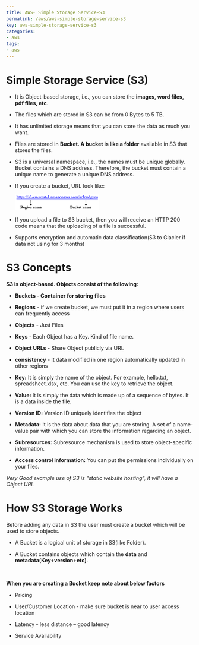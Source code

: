 ```yaml
---
title: AWS- Simple Storage Service-S3
permalink: /aws/aws-simple-storage-service-s3
key: aws-simple-storage-service-s3
categories:
- aws
tags:
- aws
---
```




Simple Storage Service (S3) 
============================

-   It is Object-based storage, i.e., you can store the **images, word files, pdf
    files, etc**.

-   The files which are stored in S3 can be from 0 Bytes to 5 TB.

-   It has unlimited storage means that you can store the data as much you want.

-   Files are stored in **Bucket. A bucket is like a folder** available in S3 that
    stores the files.

-   S3 is a universal namespace, i.e., the names must be unique globally. Bucket
    contains a DNS address. Therefore, the bucket must contain a unique name to
    generate a unique DNS address.

-   If you create a bucket, URL look like:

    ![AWS S3](media/c3458b2092a361b3de1c4d1c6a8356e9.png)

-   If you upload a file to S3 bucket, then you will receive an HTTP 200 code
    means that the uploading of a file is successful.

-   Supports encryption and automatic data classification(S3 to Glacier if data
    not using for 3 months)

# S3 Concepts

**S3 is object-based. Objects consist of the following:**

-   **Buckets - Container for storing files**

-   **Regions** - if we create bucket, we must put it in a region where users
    can frequently access

-   **Objects** - Just Files

-   **Keys** - Each Object has a Key. Kind of file name.

-   **Object URLs** - Share Object publicly via URL

-   **consistency** - It data modified in one region automatically updated in
    other regions

-   **Key:** It is simply the name of the object. For example, hello.txt,
    spreadsheet.xlsx, etc. You can use the key to retrieve the object.

-   **Value:** It is simply the data which is made up of a sequence of bytes. It
    is a data inside the file.

-   **Version ID:** Version ID uniquely identifies the object

-   **Metadata:** It is the data about data that you are storing. A set of a
    name-value pair with which you can store the information regarding an
    object.

-   **Subresources:** Subresource mechanism is used to store object-specific
    information.

-   **Access control information:** You can put the permissions individually on
    your files.

*Very Good example use of S3 is "static website hosting", it will have a Object
URL*

# How S3 Storage Works

Before adding any data in S3 the user must create a bucket which will be used to
store objects.

-   A Bucket is a logical unit of storage in S3(like Folder).

-   A Bucket contains objects which contain the **data** and
    **metadata(Key+version+etc)**.

<br>

**When you are creating a Bucket keep note about below factors**
-   Pricing

-   User/Customer Location - make sure bucket is near to user access location

-   Latency - less distance – good latency

-   Service Availability

